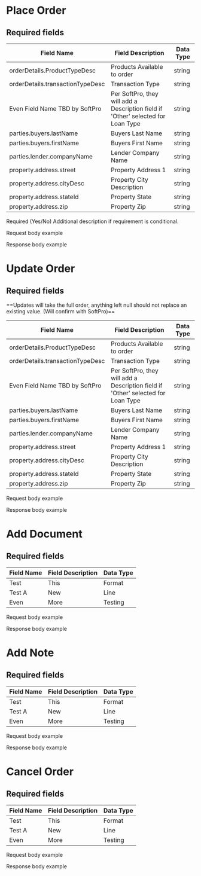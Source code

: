 # Place Order

## Required fields

| Field Name | Field Description | Data Type |
|---|---|---|
| orderDetails.ProductTypeDesc | Products Available to order | string |
| orderDetails.transactionTypeDesc | Transaction Type | string |
| Even Field Name TBD by SoftPro | Per SoftPro, they will add a Description field if 'Other' selected for Loan Type | string |
| parties.buyers.lastName | Buyers Last Name | string |
| parties.buyers.firstName | Buyers First Name | string |
| parties.lender.companyName | Lender Company Name | string |
| property.address.street | Property Address 1 | string |
| property.address.cityDesc | Property City Description | string |
| property.address.stateId | Property State | string |
| property.address.zip | Property Zip | string |

Required (Yes/No) Additional description if requirement is conditional.

Request body example

Response body example

# Update Order

## Required fields

==Updates will take the full order, anything left null should not replace an existing value.  (Will confirm with SoftPro)==

| Field Name | Field Description | Data Type |
|---|---|---|
| orderDetails.ProductTypeDesc | Products Available to order | string |
| orderDetails.transactionTypeDesc | Transaction Type | string |
| Even Field Name TBD by SoftPro | Per SoftPro, they will add a Description field if 'Other' selected for Loan Type | string |
| parties.buyers.lastName | Buyers Last Name | string |
| parties.buyers.firstName | Buyers First Name | string |
| parties.lender.companyName | Lender Company Name | string |
| property.address.street | Property Address 1 | string |
| property.address.cityDesc | Property City Description | string |
| property.address.stateId | Property State | string |
| property.address.zip | Property Zip | string |



Request body example

Response body example

# Add Document

## Required fields

| Field Name | Field Description | Data Type |
|---|---|---|
| Test | This | Format |
| Test A | New | Line |
| Even | More | Testing |

Request body example

Response body example

# Add Note

## Required fields

| Field Name | Field Description | Data Type |
|---|---|---|
| Test | This | Format |
| Test A | New | Line |
| Even | More | Testing |

Request body example

Response body example

# Cancel Order

## Required fields

| Field Name | Field Description | Data Type |
|---|---|---|
| Test | This | Format |
| Test A | New | Line |
| Even | More | Testing |

Request body example

Response body example